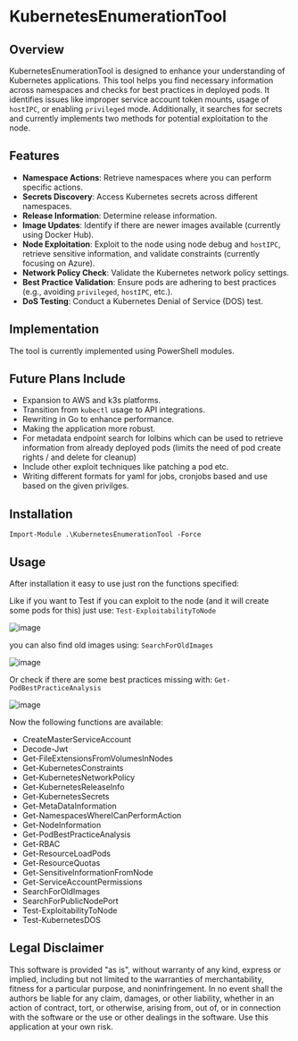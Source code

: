 # KubernetesEnumerationTool

## Overview

KubernetesEnumerationTool is designed to enhance your understanding of Kubernetes applications. This tool helps you find necessary information across namespaces and checks for best practices in deployed pods. It identifies issues like improper service account token mounts, usage of `hostIPC`, or enabling `privileged` mode. Additionally, it searches for secrets and currently implements two methods for potential exploitation to the node.

## Features

- **Namespace Actions**: Retrieve namespaces where you can perform specific actions.
- **Secrets Discovery**: Access Kubernetes secrets across different namespaces.
- **Release Information**: Determine release information.
- **Image Updates**: Identify if there are newer images available (currently using Docker Hub).
- **Node Exploitation**: Exploit to the node using node debug and `hostIPC`, retrieve sensitive information, and validate constraints (currently focusing on Azure).
- **Network Policy Check**: Validate the Kubernetes network policy settings.
- **Best Practice Validation**: Ensure pods are adhering to best practices (e.g., avoiding `privileged`, `hostIPC`, etc.).
- **DoS Testing**: Conduct a Kubernetes Denial of Service (DOS) test.

## Implementation

The tool is currently implemented using PowerShell modules.

## Future Plans Include

- Expansion to AWS and k3s platforms.
- Transition from `kubectl` usage to API integrations.
- Rewriting in Go to enhance performance.
- Making the application more robust.
- For metadata endpoint search for lolbins which can be used to retrieve information from already deployed pods (limits the need of pod create rights / and delete for cleanup)
- Include other exploit techniques like patching a pod etc.
- Writing different formats for yaml for jobs, cronjobs based and use based on the given privilges.

## Installation

`Import-Module .\KubernetesEnumerationTool -Force`

## Usage

After installation it easy to use just ron the functions specified: 

Like if you want to Test if you can exploit to the node (and it will create some pods for this) just use:
`Test-ExploitabilityToNode`

![image](https://github.com/user-attachments/assets/363b5533-fc59-4e69-a4a0-fc107f3f8101)


you can also find old images using: `SearchForOldImages`

![image](https://github.com/user-attachments/assets/b3e970d1-d05a-41fc-80a2-143eee8fe1f2)


Or check if there are some best practices missing with:
`Get-PodBestPracticeAnalysis`

![image](https://github.com/user-attachments/assets/50463d6f-62fd-4905-9efb-66c8034a4231)


Now the following functions are available:
  - CreateMasterServiceAccount
  - Decode-Jwt
  - Get-FileExtensionsFromVolumesInNodes
  - Get-KubernetesConstraints
  - Get-KubernetesNetworkPolicy
  - Get-KubernetesReleaseInfo
  - Get-KubernetesSecrets
  - Get-MetaDataInformation
  - Get-NamespacesWhereICanPerformAction
  - Get-NodeInformation
  - Get-PodBestPracticeAnalysis
  - Get-RBAC
  - Get-ResourceLoadPods
  - Get-ResourceQuotas
  - Get-SensitiveInformationFromNode
  - Get-ServiceAccountPermissions
  - SearchForOldImages
  - SearchForPublicNodePort
  - Test-ExploitabilityToNode
  - Test-KubernetesDOS
  
## Legal Disclaimer
This software is provided "as is", without warranty of any kind, express or implied, including but not limited to the warranties of merchantability, fitness for a particular purpose, and noninfringement. In no event shall the authors be liable for any claim, damages, or other liability, whether in an action of contract, tort, or otherwise, arising from, out of, or in connection with the software or the use or other dealings in the software. Use this application at your own risk.
